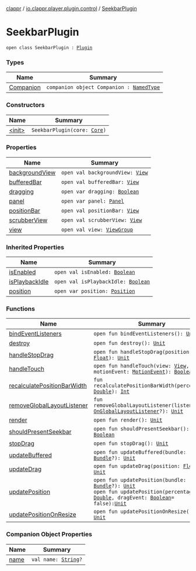 [clappr](../../index.md) / [io.clappr.player.plugin.control](../index.md) / [SeekbarPlugin](./index.md)

# SeekbarPlugin

`open class SeekbarPlugin : `[`Plugin`](../-media-control/-plugin/index.md)

### Types

| Name | Summary |
|---|---|
| [Companion](-companion/index.md) | `companion object Companion : `[`NamedType`](../../io.clappr.player.base/-named-type/index.md) |

### Constructors

| Name | Summary |
|---|---|
| [&lt;init&gt;](-init-.md) | `SeekbarPlugin(core: `[`Core`](../../io.clappr.player.components/-core/index.md)`)` |

### Properties

| Name | Summary |
|---|---|
| [backgroundView](background-view.md) | `open val backgroundView: `[`View`](https://developer.android.com/reference/android/view/View.html) |
| [bufferedBar](buffered-bar.md) | `open val bufferedBar: `[`View`](https://developer.android.com/reference/android/view/View.html) |
| [dragging](dragging.md) | `open var dragging: `[`Boolean`](https://kotlinlang.org/api/latest/jvm/stdlib/kotlin/-boolean/index.html) |
| [panel](panel.md) | `open var panel: `[`Panel`](../-media-control/-plugin/-panel/index.md) |
| [positionBar](position-bar.md) | `open val positionBar: `[`View`](https://developer.android.com/reference/android/view/View.html) |
| [scrubberView](scrubber-view.md) | `open val scrubberView: `[`View`](https://developer.android.com/reference/android/view/View.html) |
| [view](view.md) | `open val view: `[`ViewGroup`](https://developer.android.com/reference/android/view/ViewGroup.html) |

### Inherited Properties

| Name | Summary |
|---|---|
| [isEnabled](../-media-control/-plugin/is-enabled.md) | `open val isEnabled: `[`Boolean`](https://kotlinlang.org/api/latest/jvm/stdlib/kotlin/-boolean/index.html) |
| [isPlaybackIdle](../-media-control/-plugin/is-playback-idle.md) | `open val isPlaybackIdle: `[`Boolean`](https://kotlinlang.org/api/latest/jvm/stdlib/kotlin/-boolean/index.html) |
| [position](../-media-control/-plugin/position.md) | `open var position: `[`Position`](../-media-control/-plugin/-position/index.md) |

### Functions

| Name | Summary |
|---|---|
| [bindEventListeners](bind-event-listeners.md) | `open fun bindEventListeners(): `[`Unit`](https://kotlinlang.org/api/latest/jvm/stdlib/kotlin/-unit/index.html) |
| [destroy](destroy.md) | `open fun destroy(): `[`Unit`](https://kotlinlang.org/api/latest/jvm/stdlib/kotlin/-unit/index.html) |
| [handleStopDrag](handle-stop-drag.md) | `open fun handleStopDrag(position: `[`Float`](https://kotlinlang.org/api/latest/jvm/stdlib/kotlin/-float/index.html)`): `[`Unit`](https://kotlinlang.org/api/latest/jvm/stdlib/kotlin/-unit/index.html) |
| [handleTouch](handle-touch.md) | `open fun handleTouch(view: `[`View`](https://developer.android.com/reference/android/view/View.html)`, motionEvent: `[`MotionEvent`](https://developer.android.com/reference/android/view/MotionEvent.html)`): `[`Boolean`](https://kotlinlang.org/api/latest/jvm/stdlib/kotlin/-boolean/index.html) |
| [recalculatePositionBarWidth](recalculate-position-bar-width.md) | `fun recalculatePositionBarWidth(percentage: `[`Double`](https://kotlinlang.org/api/latest/jvm/stdlib/kotlin/-double/index.html)`): `[`Int`](https://kotlinlang.org/api/latest/jvm/stdlib/kotlin/-int/index.html) |
| [removeGlobalLayoutListener](remove-global-layout-listener.md) | `fun removeGlobalLayoutListener(listener: `[`OnGlobalLayoutListener`](https://developer.android.com/reference/android/view/ViewTreeObserver/OnGlobalLayoutListener.html)`?): `[`Unit`](https://kotlinlang.org/api/latest/jvm/stdlib/kotlin/-unit/index.html) |
| [render](render.md) | `open fun render(): `[`Unit`](https://kotlinlang.org/api/latest/jvm/stdlib/kotlin/-unit/index.html) |
| [shouldPresentSeekbar](should-present-seekbar.md) | `open fun shouldPresentSeekbar(): `[`Boolean`](https://kotlinlang.org/api/latest/jvm/stdlib/kotlin/-boolean/index.html) |
| [stopDrag](stop-drag.md) | `open fun stopDrag(): `[`Unit`](https://kotlinlang.org/api/latest/jvm/stdlib/kotlin/-unit/index.html) |
| [updateBuffered](update-buffered.md) | `open fun updateBuffered(bundle: `[`Bundle`](https://developer.android.com/reference/android/os/Bundle.html)`?): `[`Unit`](https://kotlinlang.org/api/latest/jvm/stdlib/kotlin/-unit/index.html) |
| [updateDrag](update-drag.md) | `open fun updateDrag(position: `[`Float`](https://kotlinlang.org/api/latest/jvm/stdlib/kotlin/-float/index.html)`): `[`Unit`](https://kotlinlang.org/api/latest/jvm/stdlib/kotlin/-unit/index.html) |
| [updatePosition](update-position.md) | `open fun updatePosition(bundle: `[`Bundle`](https://developer.android.com/reference/android/os/Bundle.html)`?): `[`Unit`](https://kotlinlang.org/api/latest/jvm/stdlib/kotlin/-unit/index.html)<br>`open fun updatePosition(percentage: `[`Double`](https://kotlinlang.org/api/latest/jvm/stdlib/kotlin/-double/index.html)`, dragEvent: `[`Boolean`](https://kotlinlang.org/api/latest/jvm/stdlib/kotlin/-boolean/index.html)` = false): `[`Unit`](https://kotlinlang.org/api/latest/jvm/stdlib/kotlin/-unit/index.html) |
| [updatePositionOnResize](update-position-on-resize.md) | `open fun updatePositionOnResize(): `[`Unit`](https://kotlinlang.org/api/latest/jvm/stdlib/kotlin/-unit/index.html) |

### Companion Object Properties

| Name | Summary |
|---|---|
| [name](name.md) | `val name: `[`String`](https://kotlinlang.org/api/latest/jvm/stdlib/kotlin/-string/index.html)`?` |
